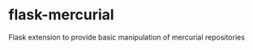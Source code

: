 flask-mercurial
===============

Flask extension to provide basic manipulation of mercurial repositories
